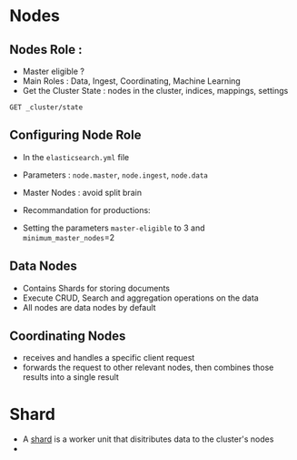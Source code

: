 # Nodes
## Nodes Role : 
- Master eligible ?
- Main Roles : Data, Ingest, Coordinating, Machine Learning
- Get the Cluster State : nodes in the cluster, indices, mappings, settings
```
GET _cluster/state
```
## Configuring Node Role
- In the `elasticsearch.yml` file
- Parameters : `node.master`, `node.ingest`, `node.data`
- Master Nodes : avoid split brain

-  Recommandation for productions:
- Setting the parameters `master-eligible` to 3 and `minimum_master_nodes`=2
## Data Nodes
- Contains Shards for storing documents
- Execute CRUD, Search and aggregation operations on the data
- All nodes are data nodes by default
## Coordinating Nodes
- receives and handles a specific client request
- forwards the request to other relevant nodes, then combines those results into a single result
 
# Shard
- A [shard](https://www.elastic.co/guide/en/elasticsearch/reference/current/size-your-shards.html) is a worker unit that disitributes data to the cluster's nodes
-
